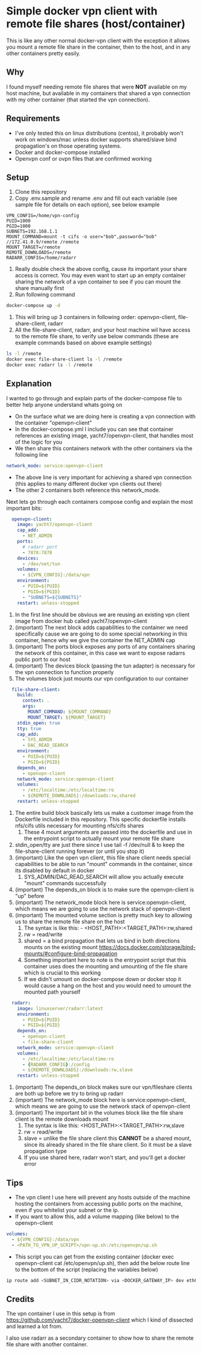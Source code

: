 # Simple docker vpn client with remote file shares (host/container)

This is like any other normal docker-vpn client with the exception it allows you mount a remote file share in the container, then to the host, and in any other containers pretty easily.

## Why

I found myself needing remote file shares that were **NOT** available on my host machine, but available in my containers that shared a vpn connection with my other container (that started the vpn connection).

## Requirements

- I've only tested this on linux distributions (centos), it probably won't work on windows/mac unless docker supports shared/slave bind propagation's on those operating systems.
- Docker and docker-compose installed
- Openvpn conf or ovpn files that are confirmed working

## Setup

1. Clone this repository
1. Copy .env.sample and rename .env and fill out each variable (see sample file for details on each option), see below example
```
VPN_CONFIG=/home/vpn-config
PUID=1000
PGID=1000
SUBNETS=192.168.1.1
MOUNT_COMMAND=mount -t cifs -o user="bob",password="bob" //172.41.0.9/remote /remote
MOUNT_TARGET=/remote
REMOTE_DOWNLOADS=/remote
RADARR_CONFIG=/home/radarr
```
1. Really double check the above config, cause its important your share access is correct. You may even want to start up an empty container sharing the network of a vpn container to see if you can mount the share manually first
1. Run following command
```bash
docker-compose up -d
```
1. This will bring up 3 containers in following order: openvpn-client, file-share-client, radarr
1. All the file-share-client, radarr, and your host machine wil have access to the remote file share, to verify use below commands (these are example commands based on above example settings)
```bash
ls -l /remote
docker exec file-share-client ls -l /remote
docker exec radarr ls -l /remote
```

## Explanation

I wanted to go through and explain parts of the docker-compose file to better help anyone understand whats going on

- On the surface what we are doing here is creating a vpn connection with the container "openvpn-client"
- In the docker-compose.yml I include you can see that container references an existing image, yacht7/openvpn-client, that handles most of the logic for you
- We then share this containers network with the other containers via the following line
```yaml
network_mode: service:openvpn-client
```
- The above line is very important for achieving a shared vpn connection (this applies to many different docker vpn clients out there)
- The other 2 containers both reference this network_mode.

Next lets go through each containers compose config and explain the most important bits:

```yaml
  openvpn-client:
    image: yacht7/openvpn-client
    cap_add:
      - NET_ADMIN
    ports:
      # radarr port
      - 7878:7878 
    devices:
      - /dev/net/tun
    volumes:
      - ${VPN_CONFIG}:/data/vpn
    environment:
      - PUID=${PUID}
      - PGID=${PGID}
      - "SUBNETS=${SUBNETS}"
    restart: unless-stopped
```

   1. In the first line should be obvious we are reusing an existing vpn client image from docker hub called yacht7/openvpn-client
   1. (important) The next block adds capabilities to the container we need specifically cause we are going to do some special networking in this container, hence why we give the container the NET_ADMIN cap
   1. (important) The ports block exposes any ports of any containers sharing the network of this container, in this case we want to expose radarrs public port to our host
   1. (important) The devices block (passing the tun adapter) is necessary for the vpn connection to function properly
   1. The volumes block just mounts our vpn configuration to our container

```yaml
  file-share-client:
    build:
      context: .
      args:
        MOUNT_COMMAND: ${MOUNT_COMMAND}
        MOUNT_TARGET: ${MOUNT_TARGET}
    stdin_open: true
    tty: true
    cap_add:
      - SYS_ADMIN
      - DAC_READ_SEARCH
    environment:
      - PUID=${PUID}
      - PGID=${PGID}
    depends_on:
      - openvpn-client
    network_mode: service:openvpn-client
    volumes:
      - /etc/localtime:/etc/localtime:ro
      - ${REMOTE_DOWNLOADS}:/downloads:rw,shared
    restart: unless-stopped
```

   1. The entire build block basically lets us make a customer image from the Dockerfile included in this repository. This specific dockerfile installs nfs/cifs utils necessary for mounting nfs/cifs shares
       1. These 4 mount arguments are passed into the dockerfile and use in the entrypoint script to actually mount your remote file share
   1. stdin_open/tty are just there since I use tail -f /dev/null & to keep the file-share-client running forever (or until you stop it)
   1. (important) Like the open vpn client, this file share client needs special capabilities to be able to run "mount" commands in the container, since its disabled by default in docker
       1. SYS_ADMIN/DAC_READ_SEARCH will allow you actually execute "mount" commands successfully
   1. (important) The depends_on block is to make sure the openvpn-client is "up" before
   1. (important) The network_mode block here is service:openvpn-client, which means we are going to use the network stack of openvpn-client
   1. (important) The mounted volume section is pretty much key to allowing us to share the remote file share on the host
       1. The syntax is like this: - <HOST_PATH>:<TARGET_PATH>:rw,shared
       1. rw = read/write
       1. shared = a bind propagation that lets us bind in both directions mounts on the existing mount https://docs.docker.com/storage/bind-mounts/#configure-bind-propagation
       1. Something important here to note is the entrypoint script that this container uses does the mounting and umounting of the file share which is crucial to this working
       1. If we didn't umount on docker-compose down or docker stop <container-name> it would cause a hang on the host and you would need to umount the mounted path yourself

```yaml
  radarr:
    image: linuxserver/radarr:latest
    environment:
      - PUID=${PUID}
      - PGID=${PGID}
    depends_on:
      - openvpn-client
      - file-share-client
    network_mode: service:openvpn-client
    volumes:
      - /etc/localtime:/etc/localtime:ro
      - {RADARR_CONFIG}:/config
      - ${REMOTE_DOWNLOADS}:/downloads:rw,slave
    restart: unless-stopped
```

   1. (important) The depends_on block makes sure our vpn/fileshare clients are both up before we try to bring up radarr
   1. (important) The network_mode block here is service:openvpn-client, which means we are going to use the network stack of openvpn-client
   1. (important) The important bit in the volumes block like the file share client is the remote downloads mount
       1. The syntax is like this: <HOST_PATH>:<TARGET_PATH>:rw,slave
       1. rw = read/write
       1. slave = unlike the file share client this **CANNOT** be a shared mount, since its already shared in the file share client. So it must be a slave propagation type
       1. If you use shared here, radarr won't start, and you'll get a docker error

## Tips

- The vpn client I use here will prevent any hosts outside of the machine hosting the containers from accessing public ports on the machine, even if you whitelist your subnet or the ip.
- If you want to allow this, add a volume mapping (like below) to the openvpn-client
```yaml
volumes:
  - ${VPN_CONFIG}:/data/vpn
  - <PATH_TO_VPN_UP_SCRIPT>/vpn-up.sh:/etc/openvpn/up.sh
```
- This script you can get from the existing container (docker exec openvpn-client cat /etc/openvpn/up.sh), then add the below route line to the bottom of the script (replacing the variables below)
```bash
ip route add <SUBNET_IN_CIDR_NOTATION> via <DOCKER_GATEWAY_IP> dev eth0
```

## Credits

The vpn container I use in this setup is from https://github.com/yacht7/docker-openvpn-client which I kind of dissected and learned a lot from. 

I also use radarr as a secondary container to show how to share the remote file share with another container.
